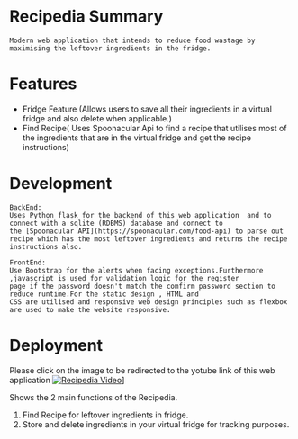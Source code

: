 # Recipedia Summary
```
Modern web application that intends to reduce food wastage by maximising the leftover ingredients in the fridge.
```
# Features
- Fridge Feature (Allows users to save all their ingredients in a virtual fridge and also delete when applicable.)
- Find Recipe( Uses Spoonacular Api to find a recipe that utilises most of the ingredients that are in the virtual fridge
               and get the recipe instructions)
               
               
# Development
```
BackEnd:
Uses Python flask for the backend of this web application  and to connect with a sqlite (RDBMS) database and connect to 
the [Spoonacular API](https://spoonacular.com/food-api) to parse out recipe which has the most leftover ingredients and returns the recipe instructions also.

FrontEnd:
Use Bootstrap for the alerts when facing exceptions.Furthermore ,javascript is used for validation logic for the register
page if the password doesn't match the comfirm password section to reduce runtime.For the static design , HTML and 
CSS are utilised and responsive web design principles such as flexbox are used to make the website responsive.
```




# Deployment
Please click on the image to be redirected to the yotube link of this web application
[![Recipedia Video](http://img.youtube.com/vi/RurqXAiLmqE/0.jpg)](http://www.youtube.com/watch?v=RurqXAiLmqE "Recipedia")]

Shows the 2 main functions of the Recipedia.
1. Find Recipe for leftover ingredients in fridge.
2. Store and delete ingredients in your virtual fridge for tracking purposes.

